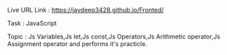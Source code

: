 Live URL Link : https://jaydeep3428.github.io/Fronted/

Task : JavaScript

Topic : Js Variables,Js let,Js const,Js Operators,Js Arithmetic operator,Js Assignment operator and performs it's practicle.
